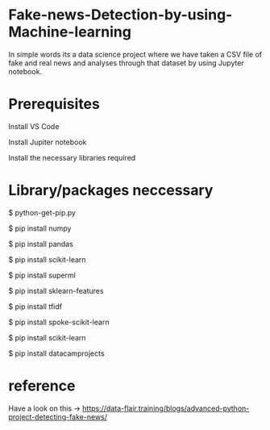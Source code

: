 # Fake-news-Detection-by-using-Machine-learning
In simple words its a data science project where we have taken a CSV file of fake and real news and analyses through that dataset by using Jupyter notebook.

# Prerequisites
Install VS Code

Install Jupiter notebook

Install the necessary libraries required

# Library/packages neccessary
$ python-get-pip.py

$ pip install numpy

$ pip install pandas

$ pip install scikit-learn

$ pip install superml

$ pip install sklearn-features

$ pip install tfidf

$ pip install spoke-scikit-learn

$ pip install scikit-learn

$ pip install datacamprojects

# reference
Have a look on this -> https://data-flair.training/blogs/advanced-python-project-detecting-fake-news/

#
